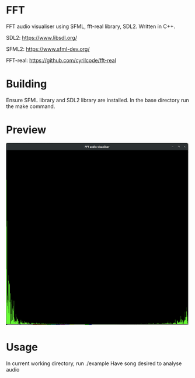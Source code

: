 # FFT
FFT audio visualiser using SFML, fft-real library, SDL2. Written in C++.

SDL2: https://www.libsdl.org/

SFML2: https://www.sfml-dev.org/

FFT-real: https://github.com/cyrilcode/fft-real 

# Building

Ensure SFML library and SDL2 library are installed. In the base directory run the make command.

# Preview

<img src="https://raw.githubusercontent.com/callummarshall9/FFT/master/fft_window.png" width="500" height="500">

# Usage

In current working directory, run ./example
Have song desired to analyse audio 
